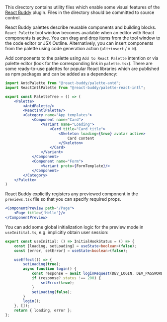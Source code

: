 This directory contains utility files which enable some visual features of the
[React Buddy](https://plugins.jetbrains.com/plugin/17467-react-buddy/) plugin.
Files in the directory should be committed to source control.

React Buddy palettes describe reusable components and building blocks. `React Palette` tool window becomes available
when an editor with React components is active. You can drag and drop items from the tool window to the code editor or
JSX Outline. Alternatively, you can insert components from the palette using code generation
action (`alt+insert` / `⌘ N`).

Add components to the palette using `Add to React Palette` intention or via palette editor (look for the corresponding
link in `palette.tsx`). There are some ready-to-use palettes for popular React libraries which are published as npm
packages and can be added as a dependency:

```jsx
import AntdPalette from "@react-buddy/palette-antd";
import ReactIntlPalette from "@react-buddy/palette-react-intl";

export const PaletteTree = () => (
    <Palette>
        <AntdPalette/>
        <ReactIntlPalette/>
        <Category name="App templates">
            <Component name="Card">
                <Variant name="Loading">
                    <Card title="Card title">
                        <Skeleton loading={true} avatar active>
                            Card content
                        </Skeleton>
                    </Card>
                </Variant>
            </Component>
            <Component name="Form">
                <Variant proto={FormTemplate}/>
            </Component>
        </Category>
    </Palette>
)
```

React Buddy explicitly registers any previewed component in the `previews.tsx` file so that you can specify required
props.

```jsx
<ComponentPreview path="/Page">
    <Page title={'Hello'}/>
</ComponentPreview>
```

You can add some global initialization logic for the preview mode in `useInitital.ts`,
e.g. implicitly obtain user session:

```typescript
export const useInitial: () => InitialHookStatus = () => {
    const [loading, setLoading] = useState<boolean>(false);
    const [error, setError] = useState<boolean>(false);

    useEffect(() => {
        setLoading(true);
        async function login() {
            const response = await loginRequest(DEV_LOGIN, DEV_PASSWORD);
            if (response?.status !== 200) {
                setError(true);
            }
            setLoading(false);
        }
        login();
    }, []);
    return { loading, error };
};
```
